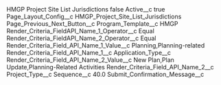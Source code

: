 <?xml version="1.0" encoding="UTF-8"?>
<CustomMetadata xmlns="http://soap.sforce.com/2006/04/metadata" xmlns:xsi="http://www.w3.org/2001/XMLSchema-instance" xmlns:xsd="http://www.w3.org/2001/XMLSchema">
    <label>HMGP Project Site List Jurisdictions</label>
    <protected>false</protected>
    <values>
        <field>Active__c</field>
        <value xsi:type="xsd:boolean">true</value>
    </values>
    <values>
        <field>Page_Layout_Config__c</field>
        <value xsi:type="xsd:string">HMGP_Project_Site_List_Jurisdictions</value>
    </values>
    <values>
        <field>Page_Previous_Next_Button__c</field>
        <value xsi:nil="true"/>
    </values>
    <values>
        <field>Program_Template__c</field>
        <value xsi:type="xsd:string">HMGP</value>
    </values>
    <values>
        <field>Render_Criteria_FieldAPI_Name_1_Operator__c</field>
        <value xsi:type="xsd:string">Equal</value>
    </values>
    <values>
        <field>Render_Criteria_FieldAPI_Name_2_Operator__c</field>
        <value xsi:type="xsd:string">Equal</value>
    </values>
    <values>
        <field>Render_Criteria_Field_API_Name_1_Value__c</field>
        <value xsi:type="xsd:string">Planning,Planning-related</value>
    </values>
    <values>
        <field>Render_Criteria_Field_API_Name_1__c</field>
        <value xsi:type="xsd:string">Application_Type__c</value>
    </values>
    <values>
        <field>Render_Criteria_Field_API_Name_2_Value__c</field>
        <value xsi:type="xsd:string">New Plan,Plan Update,Planning-Related Activities</value>
    </values>
    <values>
        <field>Render_Criteria_Field_API_Name_2__c</field>
        <value xsi:type="xsd:string">Project_Type__c</value>
    </values>
    <values>
        <field>Sequence__c</field>
        <value xsi:type="xsd:double">40.0</value>
    </values>
    <values>
        <field>Submit_Confirmation_Message__c</field>
        <value xsi:nil="true"/>
    </values>
</CustomMetadata>
